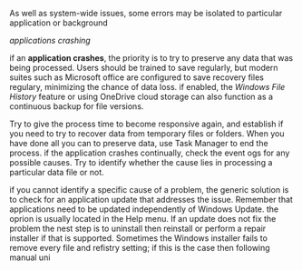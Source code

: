 As well as system-wide issues, some errors may be isolated to particular application or background

*applications crashing*

if an **application crashes**, the priority is to try to preserve any data that was being processed. Users should be trained to save regularly, but modern suites such as Microsoft office are configured to save recovery files regulary, minimizing the chance of data loss. if enabled, the *Windows File History* feature or using OneDrive cloud storage can also function as a continuous backup for file versions.

Try to give the process time to become responsive again, and establish if you need to try to recover data from temporary files or folders. When you have done all you can to preserve data, use Task Manager to end the process. if the application crashes continually, check the event ogs for any possible causes. Try to identify whether the cause lies in processing a particular data file or not. 

if you cannot identify a specific cause of a problem, the generic solution is to check for an application update that addresses the issue. Remember that applications need to be updated independently of Windows Update. the oprion is usually located in the Help menu. If an update does not fix the problem the nest step is to uninstall then reinstall or perform a repair installer if that is supported. Sometimes the Windows installer fails to remove every file and refistry setting; if this is the case then following manual uni